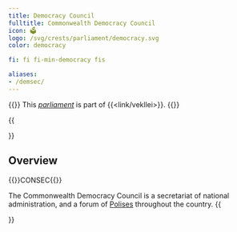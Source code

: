 ```yaml
---
title: Democracy Council
fulltitle: Commonwealth Democracy Council
icon: 🗳️
logo: /svg/crests/parliament/democracy.svg
color: democracy

fi: fi fi-min-democracy fis

aliases:
- /demsec/
---
```

{{<note series>}}
 This *[parliament](/parliaments/)* is part of {{<link/vekllei>}}.
{{</note>}}

{{<section>}}
## Overview
{{<boxtag teal>}}CONSEC{{</boxtag>}}

The Commonwealth Democracy Council is a secretariat of national administration, and a forum of [Polises](/polis/) throughout the country.
{{</section>}}